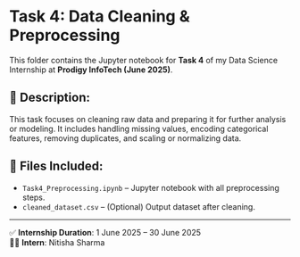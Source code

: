 # Task 4: Data Cleaning & Preprocessing

This folder contains the Jupyter notebook for **Task 4** of my Data Science Internship at **Prodigy InfoTech (June 2025)**.

## 📌 Description:
This task focuses on cleaning raw data and preparing it for further analysis or modeling. It includes handling missing values, encoding categorical features, removing duplicates, and scaling or normalizing data.

## 📁 Files Included:
- `Task4_Preprocessing.ipynb` – Jupyter notebook with all preprocessing steps.
- `cleaned_dataset.csv` – (Optional) Output dataset after cleaning.

---

✅ **Internship Duration**: 1 June 2025 – 30 June 2025  
👩‍💻 **Intern**: Nitisha Sharma

